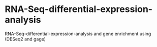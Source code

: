 # RNA-Seq-differential-expression-analysis
RNA-Seq-differential-expression-analysis and gene enrichment using (DESeq2 and gage)
